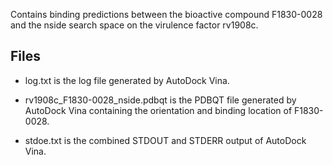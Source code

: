 Contains binding predictions between the bioactive compound F1830-0028 and the nside search space on the virulence factor rv1908c.

## Files

- log.txt is the log file generated by AutoDock Vina.

- rv1908c_F1830-0028_nside.pdbqt is the PDBQT file generated by AutoDock Vina containing the orientation and binding location of F1830-0028.

- stdoe.txt is the combined STDOUT and STDERR output of AutoDock Vina.

